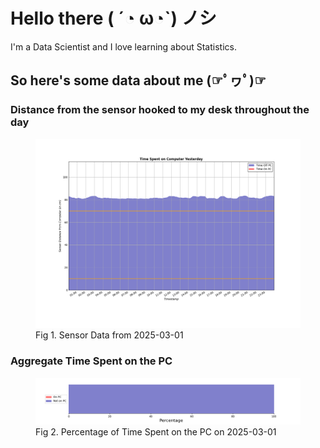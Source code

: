 
# Hello there ( ´◔ ω◔`) ノシ

I'm a Data Scientist and I love learning about Statistics.

## So here's some data about me (☞ﾟヮﾟ)☞


### Distance from the sensor hooked to my desk throughout the day
<figure>
  <picture>
    <source media="(prefers-color-scheme: dark)" srcset="Pi/readme/graphs/lineplot/dark-plot-2025-03-01.png">
    <source media="(prefers-color-scheme: light)" srcset="Pi/readme/graphs/lineplot/light-plot-2025-03-01.png">
    <img alt="Shows a black logo in light color mode and a white one in dark color mode." src="Pi/readme/graphs/lineplot/light-plot-2025-03-01.png">
  </picture>
  <figcaption>Fig 1. Sensor Data from 2025-03-01</figcaption>
</figure>



### Aggregate Time Spent on the PC
<figure>
  <picture>
    <source media="(prefers-color-scheme: dark)" srcset="Pi/readme/graphs/barplot/dark-plot-2025-03-01.png">
    <source media="(prefers-color-scheme: light)" srcset="Pi/readme/graphs/barplot/light-plot-2025-03-01.png">
    <img alt="Shows a black logo in light color mode and a white one in dark color mode." src="Pi/readme/graphs/barplot/light-plot-2025-03-01.png">
  </picture>
  <figcaption>Fig 2. Percentage of Time Spent on the PC on 2025-03-01</figcaption>
</figure>
